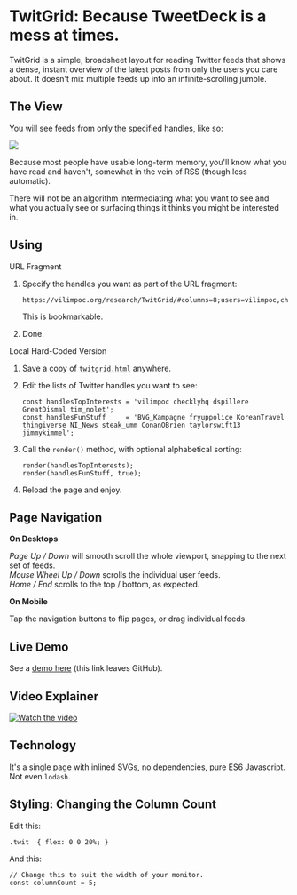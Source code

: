 # TwitGrid: Because TweetDeck is a mess at times.

TwitGrid is a simple, broadsheet layout for reading Twitter feeds that shows a
dense, instant overview of the latest posts from only the users you care about.
It doesn't mix multiple feeds up into an infinite-scrolling jumble.

## The View

You will see feeds from only the specified handles, like so:

![](twitgrid.apng)

Because most people have usable long-term memory, you'll know what you have read
and haven't, somewhat in the vein of RSS (though less automatic).

There will not be an algorithm intermediating what you want to see and what you
actually see or surfacing things it thinks you might be interested in.

## Using

URL Fragment

1. Specify the handles you want as part of the URL fragment:

   ```
   https://vilimpoc.org/research/TwitGrid/#columns=8;users=vilimpoc,checklyhq,dspillere,gusso,GreatDismal,tim_nolet;users_sorted=BVG_Kampagne,fryuppolice,KoreanTravel,thingiverse,NI_News,steak_umm,ConanOBrien,taylorswift13,jimmykimmel
   ```

   This is bookmarkable.

2. Done.

Local Hard-Coded Version

1. Save a copy of [`twitgrid.html`](https://raw.githubusercontent.com/nuket/TwitGrid/master/twitgrid.html) anywhere.

2. Edit the lists of Twitter handles you want to see:

   ```
   const handlesTopInterests = 'vilimpoc checklyhq dspillere GreatDismal tim_nolet';
   const handlesFunStuff     = 'BVG_Kampagne fryuppolice KoreanTravel thingiverse NI_News steak_umm ConanOBrien taylorswift13 jimmykimmel';
   ```

3. Call the `render()` method, with optional alphabetical sorting:

   ```
   render(handlesTopInterests);
   render(handlesFunStuff, true);
   ```

4. Reload the page and enjoy.

## Page Navigation

**On Desktops**

*Page Up / Down* will smooth scroll the whole viewport, snapping to the next set of feeds.  
*Mouse Wheel Up / Down* scrolls the individual user feeds.  
*Home / End* scrolls to the top / bottom, as expected.

**On Mobile**

Tap the navigation buttons to flip pages, or drag individual feeds.

## Live Demo

See a [demo here](https://vilimpoc.org/research/TwitGrid/#columns=8;users=vilimpoc,checklyhq,dspillere,gusso,GreatDismal,tim_nolet;users_sorted=BVG_Kampagne,fryuppolice,KoreanTravel,thingiverse,NI_News,steak_umm,ConanOBrien,taylorswift13,jimmykimmel) (this link leaves GitHub).

## Video Explainer

[![Watch the video](https://img.youtube.com/vi/Az-LVfUuzHo/maxresdefault.jpg)](https://youtu.be/Az-LVfUuzHo)

## Technology

It's a single page with inlined SVGs, no dependencies, pure ES6 Javascript. Not
even `lodash`. 

## Styling: Changing the Column Count

Edit this:

```
.twit  { flex: 0 0 20%; }
```

And this:

```
// Change this to suit the width of your monitor.
const columnCount = 5;
```
